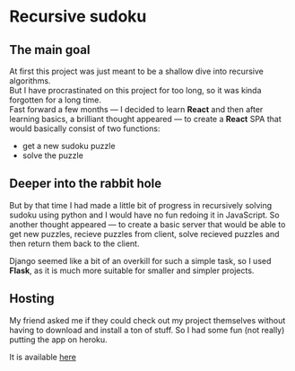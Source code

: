 # Recursive sudoku  

## The main goal

At first this project was just meant to be a shallow dive into recursive algorithms.  
But I have procrastinated on this project for too long, so it was kinda forgotten for a long time.  
Fast forward a few months — I decided to learn **React** and then after learning basics, a brilliant thought appeared — to create a **React** SPA that would basically consist of two functions:
- get a new sudoku puzzle
- solve the puzzle

## Deeper into the rabbit hole

But by that time I had made a little bit of progress in recursively solving sudoku using python and I would have no fun redoing it in JavaScript. So another thought appeared — to create a basic server that would be able to get new puzzles, recieve puzzles from client, solve recieved puzzles and then return them back to the client.

Django seemed like a bit of an overkill for such a simple task, so I used **Flask**, as it  is much more suitable for smaller and simpler projects.

## Hosting

My friend asked me if they could check out my project themselves without having to download and install a ton of stuff. So I had some fun (not really) putting the app on heroku.

It is available [here](https://recursive-sudoku.herokuapp.com/)